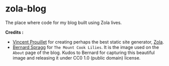# zola-blog
The place where code for my blog built using Zola lives.  
<p></p>

**Credits :**
- [Vincent Prouillet](https://www.vincentprouillet.com/) for creating perhaps the best static site generator, [Zola](https://github.com/getzola/zola).  
- [Bernard Spragg](https://www.flickr.com/photos/volvob12b/) for `The Mount Cook Lilies`. It is the image used on the `About` page of the blog. Kudos to Bernard for capturing this beautiful image and releasing it under CC0 1.0 (public domain) license.  
